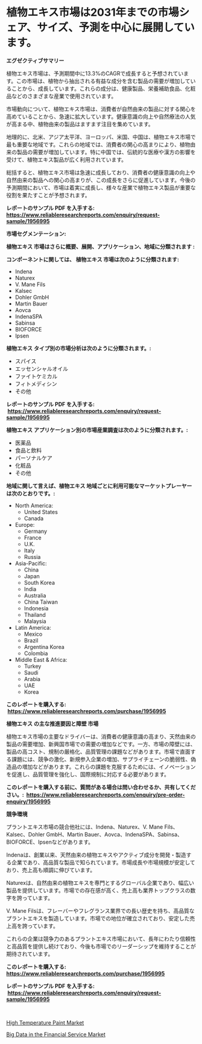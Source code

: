 <p><h1>植物エキス市場は2031年までの市場シェア、サイズ、予測を中心に展開しています。</h1></p><p><strong>エグゼクティブサマリー</strong></p>
<p><p>植物エキス市場は、予測期間中に13.3%のCAGRで成長すると予想されています。この市場は、植物から抽出される有益な成分を含む製品の需要が増加していることから、成長しています。これらの成分は、健康製品、栄養補助食品、化粧品などのさまざまな産業で使用されています。</p><p>市場動向について、植物エキス市場は、消費者が自然由来の製品に対する関心を高めていることから、急速に拡大しています。健康意識の向上や自然療法の人気が高まる中、植物由来の製品はますます注目を集めています。</p><p>地理的に、北米、アジア太平洋、ヨーロッパ、米国、中国は、植物エキス市場で最も重要な地域です。これらの地域では、消費者の関心の高まりにより、植物由来の製品の需要が増加しています。特に中国では、伝統的な医療や漢方の影響を受けて、植物エキス製品が広く利用されています。</p><p>総括すると、植物エキス市場は急速に成長しており、消費者の健康意識の向上や自然由来の製品への関心の高まりが、この成長をさらに促進しています。今後の予測期間において、市場は着実に成長し、様々な産業で植物エキス製品が重要な役割を果たすことが予想されます。</p></p>
<p><strong>レポートのサンプル PDF を入手する: <a href="https://www.reliableresearchreports.com/enquiry/request-sample/1956995">https://www.reliableresearchreports.com/enquiry/request-sample/1956995</a></strong></p>
<p><strong>市場セグメンテーション:</strong></p>
<p><strong> 植物エキス 市場はさらに概要、展開、アプリケーション、地域に分類されます :</strong></p>
<p><strong>コンポーネントに関しては、 植物エキス 市場は次のように分類されます: &nbsp;</strong></p>
<p><ul><li>Indena</li><li>Naturex</li><li>V. Mane Fils</li><li>Kalsec</li><li>Dohler GmbH</li><li>Martin Bauer</li><li>Aovca</li><li>IndenaSPA</li><li>Sabinsa</li><li>BIOFORCE</li><li>Ipsen</li></ul></p>
<p><strong> 植物エキス タイプ別の市場分析は次のように分類されます。:</strong></p>
<p><ul><li>スパイス</li><li>エッセンシャルオイル</li><li>ファイトケミカル</li><li>フィトメディシン</li><li>その他</li></ul></p>
<p><strong>レポートのサンプル PDF を入手する: &nbsp;<a href="https://www.reliableresearchreports.com/enquiry/request-sample/1956995">https://www.reliableresearchreports.com/enquiry/request-sample/1956995</a></strong></p>
<p><strong> 植物エキス アプリケーション別の市場産業調査は次のように分類されます。:</strong></p>
<p><ul><li>医薬品</li><li>食品と飲料</li><li>パーソナルケア</li><li>化粧品</li><li>その他</li></ul></p>
<p><strong>地域に関して言えば、植物エキス 地域ごとに利用可能なマーケットプレーヤーは次のとおりです。:</strong></p>
<p><ul>
    <li>
        North America:
        <ul>
            <li>United States</li>
            <li>Canada</li>
        </ul>
    </li>
    <li>
        Europe:
        <ul>
            <li>Germany</li>
            <li>France</li>
            <li>U.K.</li>
            <li>Italy</li>
            <li>Russia</li>
        </ul>
    </li>
    <li>
        Asia-Pacific:
        <ul>
            <li>China</li>
            <li>Japan</li>
            <li>South Korea</li>
            <li>India</li>
            <li>Australia</li>
            <li>China Taiwan</li>
            <li>Indonesia</li>
            <li>Thailand</li>
            <li>Malaysia</li>
        </ul>
    </li>
    <li>
        Latin America:
        <ul>
            <li>Mexico</li>
            <li>Brazil</li>
            <li>Argentina Korea</li>
            <li>Colombia</li>
        </ul>
    </li>
    <li>
        Middle East & Africa:
        <ul>
            <li>Turkey</li>
            <li>Saudi</li>
            <li>Arabia</li>
            <li>UAE</li>
            <li>Korea</li>
        </ul>
    </li>
    </ul></p>
<p><strong>このレポートを購入する: &nbsp;<a href="https://www.reliableresearchreports.com/purchase/1956995">https://www.reliableresearchreports.com/purchase/1956995</a></strong></p>
<p><strong>植物エキス の主な推進要因と障壁 市場</strong></p>
<p><p>植物エキス市場の主要なドライバーは、消費者の健康意識の高まり、天然由来の製品の需要増加、新興国市場での需要の増加などです。一方、市場の障壁には、製品の高コスト、規制の厳格化、品質管理の課題などがあります。市場で直面する課題には、競争の激化、新規参入企業の増加、サプライチェーンの脆弱性、偽造品の増加などがあります。これらの課題を克服するためには、イノベーションを促進し、品質管理を強化し、国際規制に対応する必要があります。</p></p>
<p><strong>このレポートを購入する前に、質問がある場合は問い合わせるか、共有してください。:&nbsp; <a href="https://www.reliableresearchreports.com/enquiry/pre-order-enquiry/1956995">https://www.reliableresearchreports.com/enquiry/pre-order-enquiry/1956995</a></strong></p>
<p><strong>競争環境</strong></p>
<p><p>プラントエキス市場の競合他社には、Indena、Naturex、V. Mane Fils、Kalsec、Dohler GmbH、Martin Bauer、Aovca、IndenaSPA、Sabinsa、BIOFORCE、Ipsenなどがあります。</p><p>Indenaは、創業以来、天然由来の植物エキスやアクティブ成分を開発・製造する企業であり、高品質な製品で知られています。市場成長や市場規模が安定しており、売上高も順調に伸びています。</p><p>Naturexは、自然由来の植物エキスを専門とするグローバル企業であり、幅広い製品を提供しています。市場での存在感が高く、売上高も業界トップクラスの数字を誇っています。</p><p>V. Mane Filsは、フレーバーやフレグランス業界での長い歴史を持ち、高品質なプラントエキスを製造しています。市場での地位が確立されており、安定した売上高を誇っています。</p><p>これらの企業は競争力のあるプラントエキス市場において、長年にわたり信頼性と高品質を提供し続けており、今後も市場でのリーダーシップを維持することが期待されています。</p></p>
<p><strong>このレポートを購入する: &nbsp; <a href="https://www.reliableresearchreports.com/purchase/1956995">https://www.reliableresearchreports.com/purchase/1956995</a></strong></p>
<p><strong>レポートのサンプル PDF を入手する: &nbsp;<a href="https://www.reliableresearchreports.com/enquiry/request-sample/1956995">https://www.reliableresearchreports.com/enquiry/request-sample/1956995</a></strong><strong></strong></p>
<p>&nbsp;</p>
<p><p><a href="https://github.com/Hazelklievgspy6vdcsmu106w/Market-Research-Report-List-1/blob/main/high-temperature-paint-market.md">High Temperature Paint Market</a></p><p><a href="https://picayune-night-cbd.notion.site/Big-Data-in-the-Financial-Service-Market-A-Comprehensive-Report-of-its-Market-Share-Growth-Trends-1566d9c7f10a416293e2d24f39ccccb7">Big Data in the Financial Service Market</a></p></p>